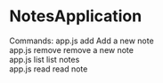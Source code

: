 # NotesApplication
Commands:
  app.js add     Add a new note  
  app.js remove  remove a new note  
  app.js list    list notes  
  app.js read    read note  
  
